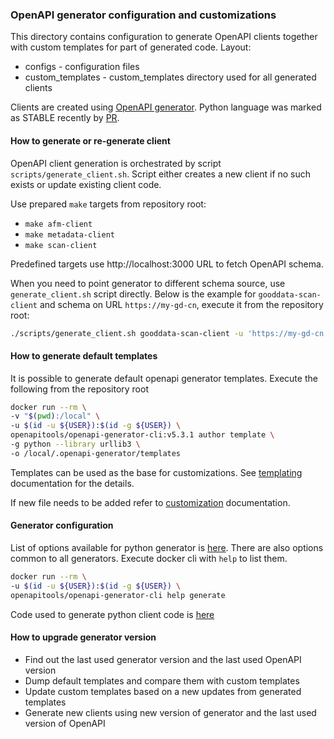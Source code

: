 ### OpenAPI generator configuration and customizations
This directory contains configuration to generate OpenAPI clients together with
custom templates for part of generated code. Layout:
- configs - configuration files
- custom_templates - custom_templates directory used for all generated clients

Clients are created using [OpenAPI generator](https://github.com/OpenAPITools/openapi-generator). Python language
was marked as STABLE recently by [PR](https://github.com/OpenAPITools/openapi-generator/pull/11270).


#### How to generate or re-generate client
OpenAPI client generation is orchestrated by script `scripts/generate_client.sh`. Script either creates a new client
if no such exists or update existing client code.

Use prepared `make` targets from repository root:
- `make afm-client`
- `make metadata-client`
- `make scan-client`

Predefined targets use http://localhost:3000 URL to fetch OpenAPI schema.

When you need to point generator to different schema source, use `generate_client.sh` script directly.
Below is the example for `gooddata-scan-client` and schema on URL `https://my-gd-cn`, execute it from
the repository root:
```bash
./scripts/generate_client.sh gooddata-scan-client -u 'https://my-gd-cn'
```

#### How to generate default templates
It is possible to generate default openapi generator templates. Execute the following from the repository root
```bash
docker run --rm \
-v "$(pwd):/local" \
-u $(id -u ${USER}):$(id -g ${USER}) \
openapitools/openapi-generator-cli:v5.3.1 author template \
-g python --library urllib3 \
-o /local/.openapi-generator/templates
```
Templates can be used as the base for customizations. See
[templating](https://github.com/OpenAPITools/openapi-generator/blob/master/docs/templating.md) documentation for the details.

If new file needs to be added refer to [customization](https://github.com/OpenAPITools/openapi-generator/blob/master/docs/customization.md)
documentation.

#### Generator configuration
List of options available for python generator is [here](https://github.com/OpenAPITools/openapi-generator/blob/master/docs/generators/python.md).
There are also options common to all generators. Execute docker cli with `help` to list them.
```bash
docker run --rm \
-u $(id -u ${USER}):$(id -g ${USER}) \
openapitools/openapi-generator-cli help generate
```

Code used to generate python client code is [here](https://github.com/OpenAPITools/openapi-generator/blob/master/modules/openapi-generator/src/main/java/org/openapitools/codegen/languages/PythonClientCodegen.java)

#### How to upgrade generator version
- Find out the last used generator version and the last used OpenAPI version
- Dump default templates and compare them with custom templates
- Update custom templates based on a new updates from generated templates
- Generate new clients using new version of generator and the last used version of OpenAPI
